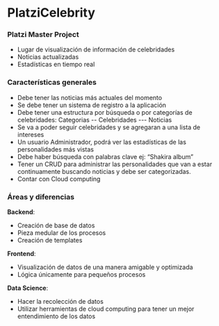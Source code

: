 # PlatziCelebrity


### Platzi Master Project
- Lugar de visualización de información de celebridades
- Noticias actualizadas
- Estadísticas en tiempo real
  
  
### Características generales
- Debe tener las noticias más actuales del momento
- Se debe tener un sistema de registro a la aplicación
- Debe tener una estructura por búsqueda o por categorías de celebridades: Categorias -- Celebridades --- Noticias
- Se va a poder seguir celebridades y se agregaran a una lista de intereses
- Un usuario Administrador, podrá ver las estadísticas de las personalidades más vistas
- Debe haber búsqueda con palabras clave ej: “Shakira album”
- Tener un CRUD para administrar las personalidades que van a estar continuamente buscando noticias y debe ser categorizadas.
- Contar con Cloud computing
  
  
### Áreas y diferencias

**Backend**: 
- Creación de base de datos
- Pieza medular de los procesos
- Creación de templates

**Frontend**:
- Visualización de datos de una manera amigable y optimizada
- Lógica únicamente para pequeños procesos

 **Data Science**:
- Hacer la recolección de datos
- Utilizar herramientas de cloud computing para tener un mejor entendimiento de los datos




